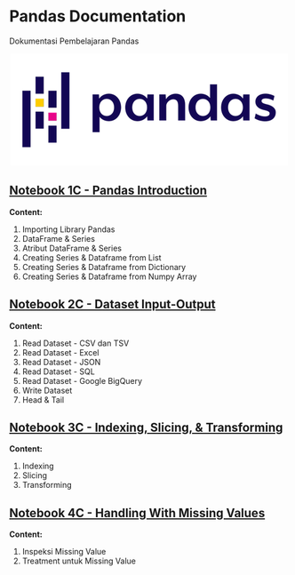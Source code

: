 # **Pandas Documentation**
Dokumentasi Pembelajaran Pandas

<p align="center">
  <img src="https://github.com/dikoharyadhanto/Pandas-Documentation/blob/7876d6cc8031da8bfa106d4eda49a91b1e6e1c27/pandas.png" />
</p>

## [Notebook 1C - Pandas Introduction](https://github.com/dikoharyadhanto/Pandas-Documentation/blob/7876d6cc8031da8bfa106d4eda49a91b1e6e1c27/001_Pendahuluan_Pandas.ipynb)

**Content:**

1. Importing Library Pandas
2. DataFrame & Series
3. Atribut DataFrame & Series
4. Creating Series & Dataframe from List
5. Creating Series & Dataframe from Dictionary
6. Creating Series & Dataframe from Numpy Array

## [Notebook 2C - Dataset Input-Output](https://github.com/dikoharyadhanto/Pandas-Documentation/blob/8601bcbe7efa44937bc11951b2d2b42151db0741/002-Dataset_Input_Output.ipynb)

**Content:**

1. Read Dataset - CSV dan TSV
2. Read Dataset - Excel
3. Read Dataset - JSON
4. Read Dataset - SQL
5. Read Dataset - Google BigQuery
6. Write Dataset
7. Head & Tail

## [Notebook 3C - Indexing, Slicing, & Transforming](https://github.com/dikoharyadhanto/Pandas-Documentation/blob/361fe84e595ce2985218c8101ad3b2850932e8c5/003_Indexing_Slicing_Transforming.ipynb)

**Content:**

1. Indexing
2. Slicing
3. Transforming

## [Notebook 4C - Handling With Missing Values](https://github.com/dikoharyadhanto/Pandas-Documentation/blob/4e9a3a4477c14d2292b0d302cdbafd5a5c0e0e50/004-Handling_With_Missing_Values.ipynb)

**Content:**

1. Inspeksi Missing Value
2. Treatment untuk Missing Value
